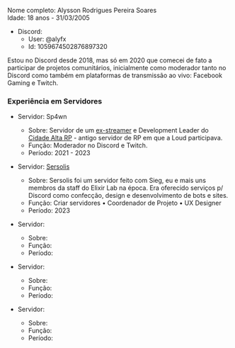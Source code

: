 Nome completo: Alysson Rodrigues Pereira Soares
<br>Idade: 18 anos - 31/03/2005
- Discord:
  - User: @alyfx
  - Id: 1059674502876897320

Estou no Discord desde 2018, mas só em 2020 que comecei de fato a participar de projetos comunitários, inicialmente como moderador tanto no Discord como também em plataformas de transmissão ao vivo: Facebook Gaming e Twitch.

### Experiência em Servidores
- Servidor: Sp4wn
  - Sobre: Servidor de um [ex-streamer](https://tiktok.com/@thsp4wn) e Development Leader do [Cidade Alta RP](https://cidadealtarp.com) - antigo servidor de RP em que a Loud participava.
  - Função: Moderador no Discord e Twitch.
  - Período: 2021 - 2023

- Servidor: [Sersolis](https://sersolis.netlify.app)
  - Sobre: Sersolis foi um servidor feito com Sieg, eu e mais uns membros da staff do Elixir Lab na época. Era oferecido serviços p/ Discord como confecção, design e desenvolvimento de bots e sites.
  - Função: Criar servidores • Coordenador de Projeto • UX Designer
  - Período: 2023

- Servidor: 
  - Sobre: 
  - Função: 
  - Período:
 
- Servidor: 
  - Sobre: 
  - Função: 
  - Período:

- Servidor: 
  - Sobre: 
  - Função: 
  - Período: 
